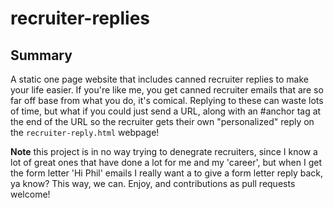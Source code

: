 # recruiter-replies

## Summary

A static one page website that includes canned recruiter replies to make your life easier. If you're like me, you get canned recruiter emails that are so far off base from what you do, it's comical. Replying to these can waste lots of time, but what if you could just send a URL, along with an #anchor tag at the end of the URL so the recruiter gets their own "personalized" reply on the `recruiter-reply.html` webpage! 

**Note** this project is in no way trying to denegrate recruiters, since I know a lot of great ones that have done a lot for me and my 'career', but when I get the form letter 'Hi Phil' emails I really want a to give a form letter reply back, ya know? This way, we can. Enjoy, and contributions as pull requests welcome!
